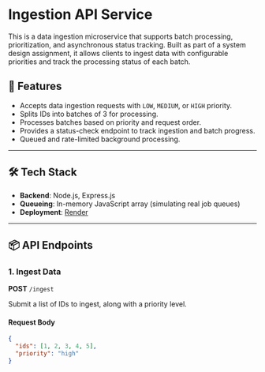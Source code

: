 # Ingestion API Service

This is a data ingestion microservice that supports batch processing, prioritization, and asynchronous status tracking. Built as part of a system design assignment, it allows clients to ingest data with configurable priorities and track the processing status of each batch.

## 🚀 Features

- Accepts data ingestion requests with `LOW`, `MEDIUM`, or `HIGH` priority.
- Splits IDs into batches of 3 for processing.
- Processes batches based on priority and request order.
- Provides a status-check endpoint to track ingestion and batch progress.
- Queued and rate-limited background processing.

---

## 🛠️ Tech Stack

- **Backend**: Node.js, Express.js
- **Queueing**: In-memory JavaScript array (simulating real job queues)
- **Deployment**: [Render](https://render.com)

---

## 📦 API Endpoints

### 1. Ingest Data

**POST** `/ingest`

Submit a list of IDs to ingest, along with a priority level.

#### Request Body

```json
{
  "ids": [1, 2, 3, 4, 5],
  "priority": "high"
}
